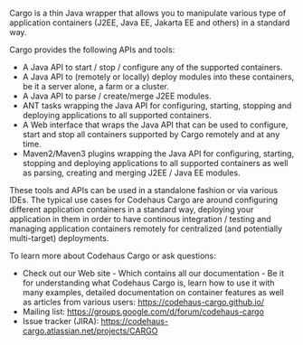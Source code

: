 Cargo is a thin Java wrapper that allows you to manipulate various type of application containers (J2EE, Java EE, Jakarta EE and others) in a standard way.

Cargo provides the following APIs and tools:

* A Java API to start / stop / configure any of the supported containers.
* A Java API to (remotely or locally) deploy modules into these containers, be it a server alone, a farm or a cluster.
* A Java API to parse / create/merge J2EE modules.
* ANT tasks wrapping the Java API for configuring, starting, stopping and deploying applications to all supported containers.
* A Web interface that wraps the Java API that can be used to configure, start and stop all containers supported by Cargo remotely and at any time.
* Maven2/Maven3 plugins wrapping the Java API for configuring, starting, stopping and deploying applications to all supported containers as well as parsing, creating and merging J2EE / Java EE modules.

These tools and APIs can be used in a standalone fashion or via various IDEs. The typical use cases for Codehaus Cargo are around configuring different application containers in a standard way, deploying your application in them in order to have continous integration / testing and managing application containers remotely for centralized (and potentially multi-target) deployments.

To learn more about Codehaus Cargo or ask questions:

* Check out our Web site - Which contains all our documentation - Be it for understanding what Codehaus Cargo is, learn how to use it with many examples, detailed documentation on container features as well as articles from various users: https://codehaus-cargo.github.io/
* Mailing list: https://groups.google.com/d/forum/codehaus-cargo
* Issue tracker (JIRA): https://codehaus-cargo.atlassian.net/projects/CARGO
